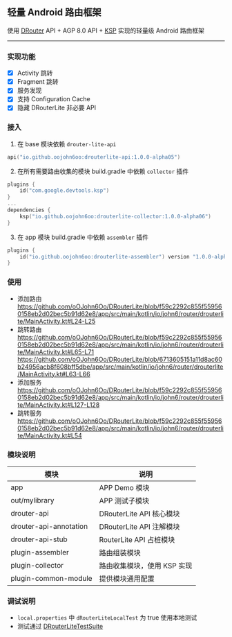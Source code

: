 ## 轻量 Android 路由框架

使用 [DRouter] API + AGP 8.0 API + [KSP] 实现的轻量级 Android 路由框架

----------

### 实现功能

- [x] Activity 跳转
- [x] Fragment 跳转
- [x] 服务发现
- [x] 支持 Configuration Cache
- [x] 隐藏 DRouterLite 非必要 API

### 接入

1. 在 base 模块依赖 `drouter-lite-api`

``` kotlin
api("io.github.oojohn6oo:drouterlite-api:1.0.0-alpha05")

```

2. 在所有需要路由收集的模块 build.gradle 中依赖 `collector` 插件

``` kotlin
plugins {
    id("com.google.devtools.ksp")
}
...
dependencies {
    ksp("io.github.oojohn6oo:drouterlite-collector:1.0.0-alpha06")
}

```
3. 在 app 模块 build.gradle 中依赖 `assembler` 插件

``` kotlin
plugins {
    id("io.github.oojohn6oo:drouterlite-assembler") version "1.0.0-alpha10"
}
```

### 使用

* 添加路由
    https://github.com/oOJohn6Oo/DRouterLite/blob/f59c2292c855f559560158eb2d02bec5b91d62e8/app/src/main/kotlin/io/john6/router/drouterlite/MainActivity.kt#L24-L25
* 跳转路由
    https://github.com/oOJohn6Oo/DRouterLite/blob/f59c2292c855f559560158eb2d02bec5b91d62e8/app/src/main/kotlin/io/john6/router/drouterlite/MainActivity.kt#L65-L71
    https://github.com/oOJohn6Oo/DRouterLite/blob/6713605151a11d8ac60b24956acb8f608bff5dbe/app/src/main/kotlin/io/john6/router/drouterlite/MainActivity.kt#L63-L66
* 添加服务
    https://github.com/oOJohn6Oo/DRouterLite/blob/f59c2292c855f559560158eb2d02bec5b91d62e8/app/src/main/kotlin/io/john6/router/drouterlite/MainActivity.kt#L127-L128
* 跳转服务
    https://github.com/oOJohn6Oo/DRouterLite/blob/f59c2292c855f559560158eb2d02bec5b91d62e8/app/src/main/kotlin/io/john6/router/drouterlite/MainActivity.kt#L54

### 模块说明

| 模块 | 说明 |
| --- | --- |
| app | APP Demo 模块 |
| out/mylibrary | APP 测试子模块 |
| drouter-api | DRouterLite API 核心模块 |
| drouter-api-annotation | DRouterLite API 注解模块 |
| drouter-api-stub | RouterLite API 占桩模块 |
| plugin-assembler | 路由组装模块 |
| plugin-collector | 路由收集模块，使用 KSP 实现 |
| plugin-common-module | 提供模块通用配置 |


### 调试说明

* `local.properties` 中 `dRouterLiteLocalTest` 为 true 使用本地测试
* 测试通过 [DRouterLiteTestSuite]



[DRouter]: https://github.com/didi/DRouter
[KSP]: https://github.com/google/ksp
[DRouterLiteTestSuite]: ./app/src/androidTest/kotlin/io/john6/router/drouterlite/DRouterLiteTestSuite.kt
